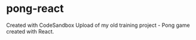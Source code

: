 # pong-react
Created with CodeSandbox
Upload of my old training project - Pong game created with React.
